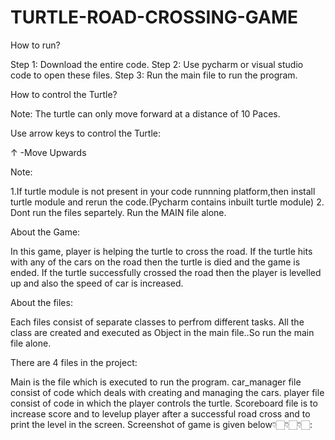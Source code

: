 # TURTLE-ROAD-CROSSING-GAME

How to run?

Step 1: Download the entire code. 
Step 2: Use pycharm or visual studio code to open these files. 
Step 3: Run the main file to run the program.

How to control the Turtle?

Note:
The turtle can only move forward at a distance of 10 Paces.

Use arrow keys to control the Turtle:

↑ -Move Upwards

Note:

1.If turtle module is not present in your code runnning platform,then install turtle module and rerun the code.(Pycharm contains inbuilt turtle module) 
2. Dont run the files separtely. Run the MAIN file alone.

About the Game:

In this game, player is helping the turtle to cross the road. If the turtle hits with any of the cars on the road then the turtle is died and the game is ended. If the turtle successfully crossed the road then the player is levelled up and also the speed of car is increased.

About the files:

Each files consist of separate classes to perfrom different tasks. All the class are created and executed as Object in the main file..So run the main file alone.

There are 4 files in the project:

Main is the file which is executed to run the program.
car_manager file consist of code which deals with creating and managing the cars.
player file consist of code in which the player controls the turtle.
Scoreboard file is to increase score and to levelup player after a successful road cross and to  print the level in the screen.
Screenshot of game is given below👇🏻👇🏻👇🏻:

